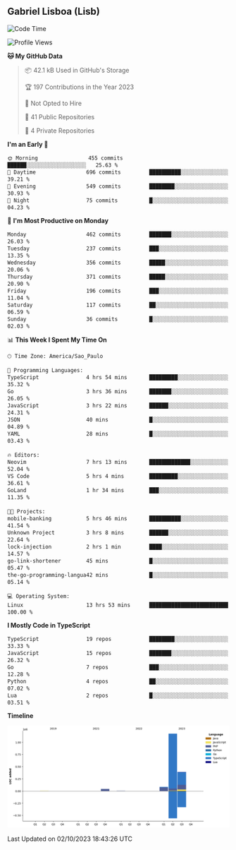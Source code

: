 ## Gabriel Lisboa (Lisb)

<!--START_SECTION:waka-->
![Code Time](http://img.shields.io/badge/Code%20Time-212%20hrs%209%20mins-blue)

![Profile Views](http://img.shields.io/badge/Profile%20Views-0-blue)

**🐱 My GitHub Data** 

> 📦 42.1 kB Used in GitHub's Storage 
 > 
> 🏆 197 Contributions in the Year 2023
 > 
> 🚫 Not Opted to Hire
 > 
> 📜 41 Public Repositories 
 > 
> 🔑 4 Private Repositories 
 > 
**I'm an Early 🐤** 

```text
🌞 Morning                455 commits         ██████░░░░░░░░░░░░░░░░░░░   25.63 % 
🌆 Daytime                696 commits         ██████████░░░░░░░░░░░░░░░   39.21 % 
🌃 Evening                549 commits         ████████░░░░░░░░░░░░░░░░░   30.93 % 
🌙 Night                  75 commits          █░░░░░░░░░░░░░░░░░░░░░░░░   04.23 % 
```
📅 **I'm Most Productive on Monday** 

```text
Monday                   462 commits         ███████░░░░░░░░░░░░░░░░░░   26.03 % 
Tuesday                  237 commits         ███░░░░░░░░░░░░░░░░░░░░░░   13.35 % 
Wednesday                356 commits         █████░░░░░░░░░░░░░░░░░░░░   20.06 % 
Thursday                 371 commits         █████░░░░░░░░░░░░░░░░░░░░   20.90 % 
Friday                   196 commits         ███░░░░░░░░░░░░░░░░░░░░░░   11.04 % 
Saturday                 117 commits         ██░░░░░░░░░░░░░░░░░░░░░░░   06.59 % 
Sunday                   36 commits          █░░░░░░░░░░░░░░░░░░░░░░░░   02.03 % 
```


📊 **This Week I Spent My Time On** 

```text
🕑︎ Time Zone: America/Sao_Paulo

💬 Programming Languages: 
TypeScript               4 hrs 54 mins       █████████░░░░░░░░░░░░░░░░   35.32 % 
Go                       3 hrs 36 mins       ███████░░░░░░░░░░░░░░░░░░   26.05 % 
JavaScript               3 hrs 22 mins       ██████░░░░░░░░░░░░░░░░░░░   24.31 % 
JSON                     40 mins             █░░░░░░░░░░░░░░░░░░░░░░░░   04.89 % 
YAML                     28 mins             █░░░░░░░░░░░░░░░░░░░░░░░░   03.43 % 

🔥 Editors: 
Neovim                   7 hrs 13 mins       █████████████░░░░░░░░░░░░   52.04 % 
VS Code                  5 hrs 4 mins        █████████░░░░░░░░░░░░░░░░   36.61 % 
GoLand                   1 hr 34 mins        ███░░░░░░░░░░░░░░░░░░░░░░   11.35 % 

🐱‍💻 Projects: 
mobile-banking           5 hrs 46 mins       ██████████░░░░░░░░░░░░░░░   41.54 % 
Unknown Project          3 hrs 8 mins        ██████░░░░░░░░░░░░░░░░░░░   22.64 % 
lock-injection           2 hrs 1 min         ████░░░░░░░░░░░░░░░░░░░░░   14.57 % 
go-link-shortener        45 mins             █░░░░░░░░░░░░░░░░░░░░░░░░   05.47 % 
the-go-programming-langua42 mins             █░░░░░░░░░░░░░░░░░░░░░░░░   05.14 % 

💻 Operating System: 
Linux                    13 hrs 53 mins      █████████████████████████   100.00 % 
```

**I Mostly Code in TypeScript** 

```text
TypeScript               19 repos            ████████░░░░░░░░░░░░░░░░░   33.33 % 
JavaScript               15 repos            ███████░░░░░░░░░░░░░░░░░░   26.32 % 
Go                       7 repos             ███░░░░░░░░░░░░░░░░░░░░░░   12.28 % 
Python                   4 repos             ██░░░░░░░░░░░░░░░░░░░░░░░   07.02 % 
Lua                      2 repos             █░░░░░░░░░░░░░░░░░░░░░░░░   03.51 % 
```



**Timeline**

![Lines of Code chart](https://raw.githubusercontent.com/tenlisboa/tenlisboa/main/assets/bar_graph.png)


 Last Updated on 02/10/2023 18:43:26 UTC
<!--END_SECTION:waka-->

